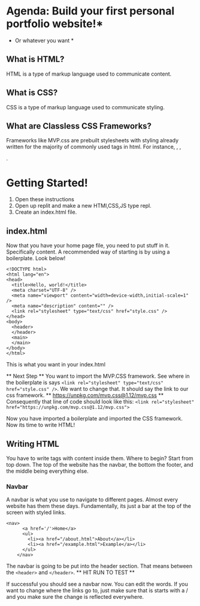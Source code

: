 # Agenda: Build your first personal portfolio website!*
* Or whatever you want *

## What is HTML?
HTML is a type of markup language used to communicate content.

## What is CSS?
CSS is a type of markup language used to communicate styling.

## What are Classless CSS Frameworks?
Frameworks like MVP.css are prebuilt stylesheets with styling already written for the majority of commonly used tags in html. For instance, <img>, <a>, <p>.

# Getting Started!
1. Open these instructions
2. Open up replit and make a new HTMl,CSS,JS type repl.
3. Create an index.html file.

## index.html
Now that you have your home page file, you need to put stuff in it. Specifically content. A recommended way of starting is by using a boilerplate. Look below!
```
<!DOCTYPE html>
<html lang="en">
<head>
  <title>Hello, world!</title>
  <meta charset="UTF-8" />
  <meta name="viewport" content="width=device-width,initial-scale=1" />
  <meta name="description" content="" />
  <link rel="stylesheet" type="text/css" href="style.css" />
</head>
<body>
  <header>
  </header>
  <main>
  </main>
</body>
</html>
```
This is what you want in your index.html

** Next Step **
You want to import the MVP.CSS framework. See where in the boilerplate is says `<link rel="stylesheet" type="text/css" href="style.css" />`.
We want to change that. It should say the link to our css framework. 
** https://unpkg.com/mvp.css@1.12/mvp.css **
Consequently that line of code should look like this: ` <link rel="stylesheet" href="https://unpkg.com/mvp.css@1.12/mvp.css">  `

Now you have imported a boilerplate and imported the CSS framework. Now its time to write HTML!

## Writing HTML
You have to write tags with content inside them. Where to begin? Start from top down. The top of the website has the navbar, the bottom the footer, and the middle being everything else.

### Navbar
A navbar is what you use to navigate to different pages. Almost every website has them these days. Fundamentally, its just a bar at the top of the screen with styled links.
```
<nav>
      <a href='/'>Home</a>
      <ul>
        <li><a href="/about.html">About</a></li>
        <li><a href="/example.html">Example</a></li>
      </ul>
    </nav>
```
The navbar is going to be put into the header section. That means between the `<header>` and `</header>`.
** HIT RUN TO TEST **

If successful you should see a navbar now. You can edit the words. If you want to change where the links go to, just make sure that is starts with a / and you make sure the change is reflected everywhere.
